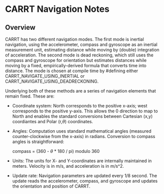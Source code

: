 # CARRT Navigation Notes


## Overview

CARRT has two different navigation modes. The first mode is inertial navigation,
using the accelerometer, compass and gyroscope as an inertial measurement unit,
estimating distance while moving by (double) integration of acceleration.  The
second mode is dead reckoning, which still uses the compass and gyroscope for
orientation but estimates distances while moving by a fixed, empirically-derived
formula that converts time into distance.  The mode is chosen at compile time by
#defining either CARRT_NAVIGATE_USING_INERTIAL or
CARRT_NAVIGATE_USING_DEADRECKONING.

Underlying both of these methods are a series of navigation elements that remain fixed.  These are:

* Coordinate system: North corresponds to the positive x-axis; west corresponds to the positive
y-axis.  This allows the 0 direction to map to North and enables the standard conversions between
Cartesian (x,y) coordiantes and Polar (r,$\theta$) coordinates.

* Angles: Computation uses standard mathematical angles (measured counter-clockwise from the x-axis)
in radians. Conversion to compass angles is straightforward:

    compass = (360 - $\theta$ * 180 / pi) modulo 360

* Units: The units for X- and Y-coordinates are internally maintained in meters.  Velocity is in
m/s, and acceleration is in m/s^2.

* Update rate: Navigation parameters are updated every 1/8 second.  The update reads the accelerometer, compass,
and gyroscope and updates the orientation and position of CARRT.


